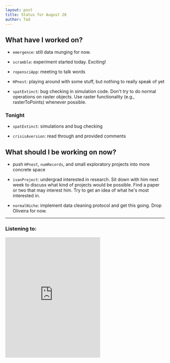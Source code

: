 ```yaml
---
layout: post 
title: Status for August 28 
author: Tad
---
```

 
## What have I worked on?
 
* `emergence`: still data munging for now. 

* `scramble`: experiment started today. Exciting!

* `ropensciApp`: meeting to talk words

* `HPnest`: playing around with some stuff, but nothing to really speak of yet

* `spatExtinct`: bug checking in simulation code. Don't try to do normal operations on raster objects. Use raster functionality (e.g., rasterToPoints) whenever possible. 



### Tonight


* `spatExtinct`: simulations and bug checking

* `crisisAversion`: read through and provided comments



## What should I be working on now? 

* push `HPnest`, `numRecords`, and small exploratory projects into more concrete space

* `ivanProject`: undergrad interested in research. Sit down with him next week to discuss what kind of projects would be possible. Find a paper or two that may interest him. Try to get an idea of what he's most interested in. 

* `normalNiche`: implement data cleaning protocol and get this going. Drop Oliveira for now. 





--- 
 
### Listening to: 

<iframe src='https://embed.spotify.com/?uri=spotify%3Atrack%3A6SWdKiXBylUef7gsFYuH0G' width='300' height='380' frameborder='0' allowtransparency='true'></iframe> 

<i class='fa fa-code' style='color:pink'></i> 

